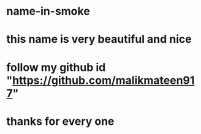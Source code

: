 # name-in-smoke
# this name is very beautiful and nice
# follow my github id "https://github.com/malikmateen917"
# thanks for every one
